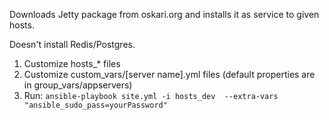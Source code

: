 Downloads Jetty package from oskari.org and installs it as service to given hosts.

Doesn't install Redis/Postgres.

1) Customize hosts_* files
2) Customize custom_vars/[server name].yml files (default properties are in group_vars/appservers)
3) Run:
`
    ansible-playbook site.yml -i hosts_dev  --extra-vars "ansible_sudo_pass=yourPassword"
`
    

